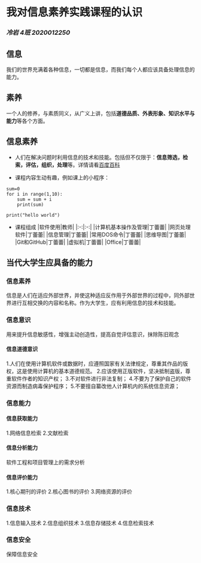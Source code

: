 # 我对信息素养实践课程的认识  
### *冷岩 4班 2020012250*  
## 信息
我们的世界充满着各种信息，一切都是信息，而我们每个人都应该具备处理信息的能力。  
## 素养
一个人的修养，与素质同义，从广义上讲，包括**道德品质、外表形象、知识水平与能力**等各个方面。  
## 信息素养
- 人们在解决问题时利用信息的技术和技能。包括但不仅限于：**信息筛选，检索，评估，组织，处理**等。详情请看[百度百科](https://baike.baidu.com/item/%E4%BF%A1%E6%81%AF%E7%B4%A0%E5%85%BB/937143?fr=aladdin)
+ 课程内容生动有趣，例如课上的小程序：
```
sum=0
for i in range(1,10):
	sum = sum + i
	print(sum)
```
`print("hello world")`
+ 课程组成
|软件使用|教师|
|:-:|:-:|
|计算机基本操作及管理|丁蕾蕾|
|网页处理软件|丁蕾蕾|
|信息管理|丁蕾蕾|
|常用DOS命令|丁蕾蕾|
|思维导图|丁蕾蕾|
|Git和GitHub|丁蕾蕾|
|虚拟机|丁蕾蕾|
|Office|丁蕾蕾|
## 当代大学生应具备的能力  
### 信息素养
信息是人们在适应外部世界，并使这种适应反作用于外部世界的过程中，同外部世界进行互相交换的内容和名称。作为大学生，应有利用信息的技术和技能。  
### 信息意识
用来提升信息敏感性，增强主动创造性，提高自觉评估意识，抹除陈旧观念
#### 信息道德意识
1.人们在使用计算机软件或数据时，应遵照国家有关法律规定，尊重其作品的版权，这是使用计算机的基本道德规范。
2.应该使用正版软件，坚决抵制盗版，尊重软件作者的知识产权；
3.不对软件进行非法复制；
4.不要为了保护自己的软件资源而制造病毒保护程序； 
5.不要擅自纂改他人计算机内的系统信息资源；   
### 信息能力
#### 信息获取能力
1.网络信息检索
2.文献检索
#### 信息分析能力
软件工程和项目管理上的需求分析
#### 信息评价能力
1.核心期刊的评价
2.核心图书的评价
3.网络资源的评价
### 信息技术
1.信息输入技术
2.信息组织技术
3.信息存储技术
4.信息检索技术
### 信息安全
保障信息安全
